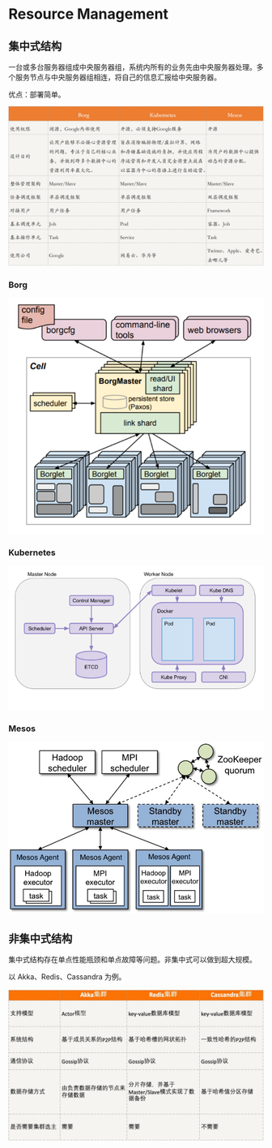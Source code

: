 # Resource Management

## 集中式结构

一台或多台服务器组成中央服务器组，系统内所有的业务先由中央服务器处理。多个服务节点与中央服务器组相连，将自己的信息汇报给中央服务器。

优点：部署简单。

![](../../.gitbook/assets/image%20%28274%29.png)

### Borg

![](../../.gitbook/assets/image%20%28273%29.png)

### Kubernetes

![](../../.gitbook/assets/image%20%28275%29.png)

### Mesos

![](../../.gitbook/assets/image%20%28272%29.png)

## 非集中式结构

集中式结构存在单点性能瓶颈和单点故障等问题。非集中式可以做到超大规模。

以 Akka、Redis、Cassandra 为例。

![](../../.gitbook/assets/image%20%28276%29.png)

